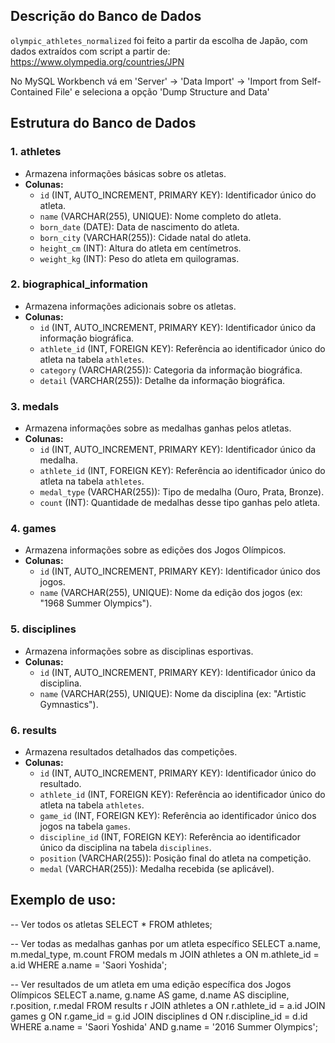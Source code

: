 ## Descrição do Banco de Dados

`olympic_athletes_normalized` foi feito a partir da escolha de Japão, com dados extraídos com script a partir de: https://www.olympedia.org/countries/JPN

No MySQL Workbench vá em 'Server' -> 'Data Import' -> 'Import from Self-Contained File' e seleciona a opção 'Dump Structure and Data'

## Estrutura do Banco de Dados

### 1. athletes
- Armazena informações básicas sobre os atletas.
- **Colunas:**
  - `id` (INT, AUTO_INCREMENT, PRIMARY KEY): Identificador único do atleta.
  - `name` (VARCHAR(255), UNIQUE): Nome completo do atleta.
  - `born_date` (DATE): Data de nascimento do atleta.
  - `born_city` (VARCHAR(255)): Cidade natal do atleta.
  - `height_cm` (INT): Altura do atleta em centímetros.
  - `weight_kg` (INT): Peso do atleta em quilogramas.

### 2. biographical_information
- Armazena informações adicionais sobre os atletas.
- **Colunas:**
  - `id` (INT, AUTO_INCREMENT, PRIMARY KEY): Identificador único da informação biográfica.
  - `athlete_id` (INT, FOREIGN KEY): Referência ao identificador único do atleta na tabela `athletes`.
  - `category` (VARCHAR(255)): Categoria da informação biográfica.
  - `detail` (VARCHAR(255)): Detalhe da informação biográfica.

### 3. medals
- Armazena informações sobre as medalhas ganhas pelos atletas.
- **Colunas:**
  - `id` (INT, AUTO_INCREMENT, PRIMARY KEY): Identificador único da medalha.
  - `athlete_id` (INT, FOREIGN KEY): Referência ao identificador único do atleta na tabela `athletes`.
  - `medal_type` (VARCHAR(255)): Tipo de medalha (Ouro, Prata, Bronze).
  - `count` (INT): Quantidade de medalhas desse tipo ganhas pelo atleta.

### 4. games
- Armazena informações sobre as edições dos Jogos Olímpicos.
- **Colunas:**
  - `id` (INT, AUTO_INCREMENT, PRIMARY KEY): Identificador único dos jogos.
  - `name` (VARCHAR(255), UNIQUE): Nome da edição dos jogos (ex: "1968 Summer Olympics").

### 5. disciplines
- Armazena informações sobre as disciplinas esportivas.
- **Colunas:**
  - `id` (INT, AUTO_INCREMENT, PRIMARY KEY): Identificador único da disciplina.
  - `name` (VARCHAR(255), UNIQUE): Nome da disciplina (ex: "Artistic Gymnastics").

### 6. results
- Armazena resultados detalhados das competições.
- **Colunas:**
  - `id` (INT, AUTO_INCREMENT, PRIMARY KEY): Identificador único do resultado.
  - `athlete_id` (INT, FOREIGN KEY): Referência ao identificador único do atleta na tabela `athletes`.
  - `game_id` (INT, FOREIGN KEY): Referência ao identificador único dos jogos na tabela `games`.
  - `discipline_id` (INT, FOREIGN KEY): Referência ao identificador único da disciplina na tabela `disciplines`.
  - `position` (VARCHAR(255)): Posição final do atleta na competição.
  - `medal` (VARCHAR(255)): Medalha recebida (se aplicável).

## Exemplo de uso:

-- Ver todos os atletas
SELECT * FROM athletes;

-- Ver todas as medalhas ganhas por um atleta específico
SELECT a.name, m.medal_type, m.count
FROM medals m
JOIN athletes a ON m.athlete_id = a.id
WHERE a.name = 'Saori Yoshida';

-- Ver resultados de um atleta em uma edição específica dos Jogos Olímpicos
SELECT a.name, g.name AS game, d.name AS discipline, r.position, r.medal
FROM results r
JOIN athletes a ON r.athlete_id = a.id
JOIN games g ON r.game_id = g.id
JOIN disciplines d ON r.discipline_id = d.id
WHERE a.name = 'Saori Yoshida' AND g.name = '2016 Summer Olympics';
